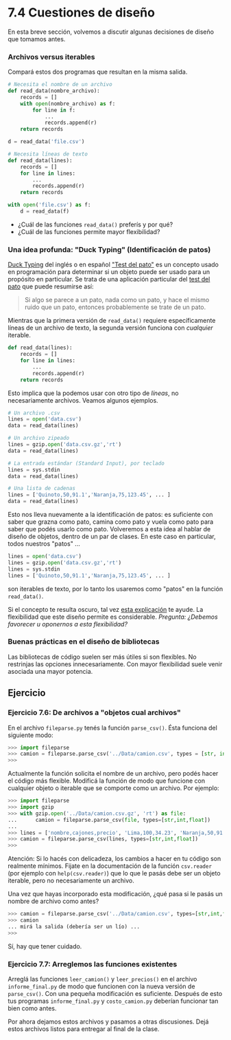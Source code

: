 # 7.4 Cuestiones de diseño

En esta breve sección, volvemos a discutir algunas decisiones de diseño que tomamos antes.


### Archivos versus iterables

Compará estos dos programas que resultan en la misma salida.

```python
# Necesita el nombre de un archivo
def read_data(nombre_archivo):
    records = []
    with open(nombre_archivo) as f:
        for line in f:
            ...
            records.append(r)
    return records

d = read_data('file.csv')
```

```python
# Necesita líneas de texto
def read_data(lines):
    records = []
    for line in lines:
        ...
        records.append(r)
    return records

with open('file.csv') as f:
    d = read_data(f)
```

* ¿Cuál de las funciones `read_data()` preferís y por qué?
* ¿Cuál de las funciones permite mayor flexibilidad?

### Una idea profunda: "Duck Typing" (Identificación de patos)

[Duck Typing](https://en.wikipedia.org/wiki/Duck_typing) del inglés o en español ["Test del pato"](https://es.wikipedia.org/wiki/Duck_typing) es un concepto usado en programación para determinar si un objeto puede ser usado para un propósito en particular. Se trata de una aplicación particular del [test del pato](https://en.wikipedia.org/wiki/Duck_test) que puede resumirse así:

> Si algo se parece a un pato, nada como un pato, y hace el mismo ruido que un pato, entonces probablemente se trate de un pato.

Mientras que la primera versión de `read_data()` requiere específicamente líneas de un archivo de texto, la segunda versión funciona con *cualquier* iterable. 

```python
def read_data(lines):
    records = []
    for line in lines:
        ...
        records.append(r)
    return records
```

Esto implica que la podemos usar con otro tipo de *líneas*, no necesariamente archivos. Veamos algunos ejemplos.


```python
# Un archivo .csv
lines = open('data.csv')
data = read_data(lines)

# Un archivo zipeado 
lines = gzip.open('data.csv.gz','rt')
data = read_data(lines)

# La entrada estándar (Standard Input), por teclado
lines = sys.stdin
data = read_data(lines)

# Una lista de cadenas
lines = ['Quinoto,50,91.1','Naranja,75,123.45', ... ]
data = read_data(lines)
```

Esto nos lleva nuevamente a la identificación de patos: es suficiente con saber que grazna como pato, camina como pato y vuela como pato para saber que podés usarlo como pato. Volveremos a esta idea al hablar de diseño de objetos, dentro de un par de clases. En este caso en particular, todos nuestros "patos" ...

```python
lines = open('data.csv')
lines = gzip.open('data.csv.gz','rt')
lines = sys.stdin
lines = ['Quinoto,50,91.1','Naranja,75,123.45', ... ]
```

son iterables de texto, por lo tanto los usaremos como "patos" en la función `read_data()`.

Si el concepto te resulta oscuro, tal vez [esta explicación](https://youtu.be/pxzLSMqU_7U) te ayude. La flexibilidad que este diseño permite es considerable. *Pregunta: ¿Debemos favorecer u oponernos a esta flexibilidad?* 


### Buenas prácticas en el diseño de bibliotecas

Las bibliotecas de código suelen ser más útiles si son flexibles. No restrinjas las opciones innecesariamente. Con mayor flexibilidad suele venir asociada una mayor potencia.

## Ejercicio

### Ejercicio 7.6: De archivos a "objetos cual archivos"
En el archivo `fileparse.py` tenés la función `parse_csv()`. Ésta funciona del siguiente modo:

```python
>>> import fileparse
>>> camion = fileparse.parse_csv('../Data/camion.csv', types = [str, int, float])
>>>
```

Actualmente la función solicita el nombre de un archivo, pero podés hacer el código más flexible. Modificá la función de modo que funcione con cualquier objeto o iterable que se comporte como un archivo. Por ejemplo:


```python
>>> import fileparse
>>> import gzip
>>> with gzip.open('../Data/camion.csv.gz', 'rt') as file:
...      camion = fileparse.parse_csv(file, types=[str,int,float])
...
>>> lines = ['nombre,cajones,precio', 'Lima,100,34.23', 'Naranja,50,91.1', 'Mburucuya,75,45.1']
>>> camion = fileparse.parse_csv(lines, types=[str,int,float])
>>>
```

Atención: Si lo hacés con delicadeza, los cambios a hacer en tu código son realmente mínimos. Fijate en la documentación de la función `csv.reader` (por ejemplo con `help(csv.reader)`) que lo que le pasás debe ser un objeto iterable, pero no necesariamente un archivo.

Una vez que hayas incorporado esta modificación, ¿qué pasa si le pasás un nombre de archivo como antes?

```python
>>> camion = fileparse.parse_csv('../Data/camion.csv', types=[str,int,float])
>>> camion
... mirá la salida (debería ser un lío) ...
>>>
```

Sí, hay que tener cuidado.

### Ejercicio 7.7: Arreglemos las funciones existentes
Arreglá las funciones `leer_camion()` y `leer_precios()` en el archivo `informe_final.py` de modo que funcionen con la nueva versión de `parse_csv()`. Con una pequeña modificación es suficiente. Después de esto tus programas `informe_final.py` y `costo_camion.py` deberían funcionar tan bien como antes. 

Por ahora dejamos estos archivos y pasamos a otras discusiones. Dejá estos archivos listos para entregar al final de la clase. 


